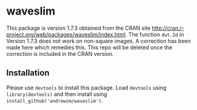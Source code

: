 waveslim
========

This package is version 1.7.3 obtained from the CRAN site http://cran.r-project.org/web/packages/waveslim/index.html. The function `dwt.2d` in  Version 1.7.3  does not work on non-square images. A correction has been made here which remedies this. This repo will be deleted once the correction is included in the CRAN version.

Installation
-------------

Please use `devtools` to install this package. Load `devtools` using `library(devtools)` and then install using `install_github('andrewzm/waveslim')`.

